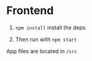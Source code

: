# Frontend

1. `npm install` install the deps

2. Then run with `npm start`

App files are located in `/src`